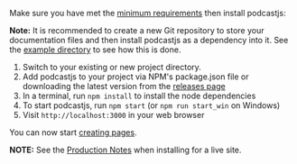 <!-- 

layout : post
title : ¿How to install podcastjs?
description : Just open a shell and execute.
category : ai
tags : series, fiction
comments : true 
author : Rich Dotcom
thumbnail_image_url: images/img_3.jpg
datetime_str: 24 August 2017
datetime : 2017-08-24
duration: 0:30:20
sound:
  type : vocaroo_url
  value : https://vocaroo.com/embed/1jkkNDCvZhyR?autoplay=0
  language: es    
   
-->

Make sure you have met the [minimum requirements](%base_url%/install/requirements) then install podcastjs:

**Note:** It is recommended to create a new Git repository to store your documentation files and then install podcastjs as a dependency into it. See the [example directory](https://github.com/podcastjs/podcastjs/tree/master/example) to see how this is done.

1. Switch to your existing or new project directory.
2. Add podcastjs to your project via NPM's package.json file or downloading the latest version from the [releases page](https://github.com/podcastjs/podcastjs/releases)
3. In a terminal, run `npm install` to install the node dependencies
4. To start podcastjs, run `npm start` (or `npm run start_win` on Windows)
5. Visit `http://localhost:3000` in your web browser

You can now start [creating pages](%base_url%/usage/creating-pages).

**NOTE:** See the [Production Notes](%base_url%/install/production-notes) when installing for a live site.
